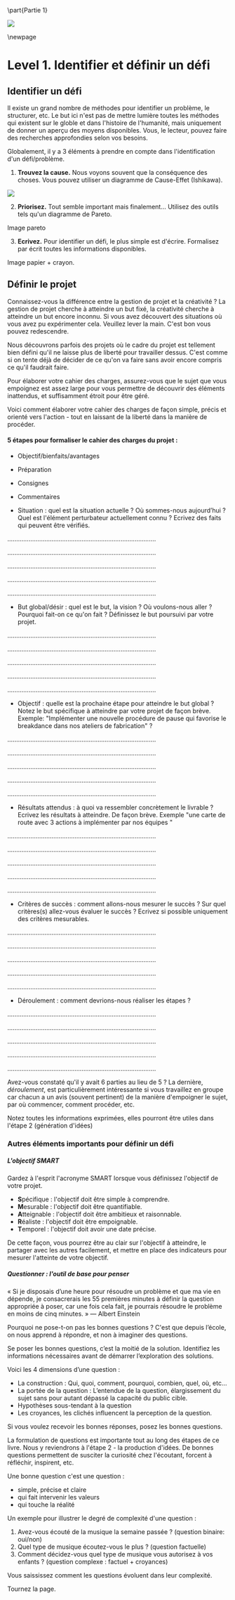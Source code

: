 \part{Partie 1}

![](../contents/img/texture-nuages-v.jpg)

\newpage

# Level 1. Identifier et définir un défi

## Identifier un défi

Il existe un grand nombre de méthodes pour identifier un problème, le structurer, etc. Le but ici n'est pas de mettre lumière toutes les méthodes qui existent sur le globle et dans l'histoire de l'humanité, mais uniquement de donner un aperçu des moyens disponibles. Vous, le lecteur, pouvez faire des recherches approfondies selon vos besoins.  

Globalement, il y a 3 éléments à prendre en compte dans l'identification d'un défi/problème. 

1. **Trouvez la cause.** Nous voyons souvent que la conséquence des choses. Vous pouvez utiliser un diagramme de Cause-Effet (Ishikawa). 

![](../contents/img/cause-effet.jpg)

2. **Priorisez.** Tout semble important mais finalement... Utilisez des outils tels qu'un diagramme de Pareto. 

Image pareto

3. **Ecrivez.** Pour identifier un défi, le plus simple est d'écrire. Formalisez par écrit toutes les informations disponibles.

Image papier + crayon. 


## Définir le projet
Connaissez-vous la différence entre la gestion de projet et la créativité ? 
La gestion de projet cherche à atteindre un but fixé, la créativité cherche à atteindre un but encore inconnu. Si vous avez découvert des situations où vous avez pu expérimenter cela. Veuillez lever la main. C'est bon vous pouvez redescendre.
Nous découvrons parfois des projets où le cadre du projet est tellement bien défini qu'il ne laisse plus de liberté pour travailler dessus. C'est comme si on tente déjà de décider de ce qu'on va faire sans avoir encore compris ce qu'il faudrait faire. 
Pour élaborer votre cahier des charges, assurez-vous que le sujet que vous empoignez est assez large pour vous permettre de découvrir des éléments inattendus, et suffisamment étroit pour être géré. 
Voici comment élaborer votre cahier des charges de façon simple, précis et orienté vers l'action - tout en laissant de la liberté dans la manière de procéder. 

#### 5 étapes pour formaliser le cahier des charges du projet :

- Objectif/bienfaits/avantages

- Préparation

- Consignes

- Commentaires


- Situation : quel est la situation actuelle ? Où sommes-nous aujourd’hui ? Quel est l'élément perturbateur actuellement connu ? Ecrivez des faits qui peuvent être vérifiés. 

....................................................................................

....................................................................................

....................................................................................

....................................................................................

....................................................................................

- But global/désir : quel est le but, la vision ? Où voulons-nous aller ? Pourquoi fait-on ce qu'on fait ? Définissez le but poursuivi par votre projet.

....................................................................................

....................................................................................

....................................................................................

....................................................................................

....................................................................................

- Objectif : quelle est la prochaine étape pour atteindre le but global ? Notez le but spécifique à atteindre par votre projet de façon brève. Exemple: "Implémenter une nouvelle procédure de pause qui favorise le breakdance dans nos ateliers de fabrication"? 
....................................................................................

....................................................................................

....................................................................................

....................................................................................

....................................................................................

- Résultats attendus : à quoi va ressembler concrètement le livrable ? Ecrivez les résultats à atteindre. De façon brève. Exemple "une carte de route avec 3 actions à implémenter par nos équipes "

....................................................................................

....................................................................................

....................................................................................

....................................................................................

....................................................................................

- Critères de succès : comment allons-nous mesurer le succès ? Sur quel critères(s) allez-vous évaluer le succès ? Ecrivez si possible uniquement des critères mesurables.

....................................................................................

....................................................................................

....................................................................................

....................................................................................

....................................................................................

- Déroulement : comment devrions-nous réaliser les étapes ?

....................................................................................

....................................................................................

....................................................................................

....................................................................................

....................................................................................

Avez-vous constaté qu'il y avait 6 parties au lieu de 5 ?  La dernière, *déroulement*, est particulièrement intéressante si vous travaillez en groupe car chacun a un avis (souvent pertinent) de la manière d'empoigner le sujet, par où commencer, comment procéder, etc. 

Notez toutes les informations exprimées, elles pourront être utiles dans l'étape 2 (génération d'idées)

### Autres éléments importants pour définir un défi

##### L'objectif SMART

Gardez à l'esprit l'acronyme SMART lorsque vous définissez l'objectif de votre projet. 
 
- **S**pécifique : l'objectif doit être simple à comprendre.
- **M**esurable : l'objectif doit être quantifiable.
- **A**tteignable : l'objectif doit être ambitieux et raisonnable.
- **R**éaliste : l'objectif doit être empoignable. 
- **T**emporel : l'objectif doit avoir une date précise.

De cette façon, vous pourrez être au clair sur l'objectif à atteindre, le partager avec les autres facilement, et mettre en place des indicateurs pour mesurer l'atteinte de votre objectif. 

##### Questionner : l'outil de base pour penser

« Si je disposais d’une heure pour résoudre un problème et que ma vie en dépende, je consacrerais les 55 premières minutes à définir la question appropriée à poser, car une fois cela fait, je pourrais résoudre le problème en moins de cinq minutes. »— Albert  EinsteinPourquoi ne pose-t-on pas les bonnes questions ? C'est que depuis l’école, on nous apprend à répondre, et non à imaginer des questions. 

Se poser les bonnes questions, c’est la moitié de la solution. Identifiez les informations nécessaires avant de démarrer l’exploration des solutions. 

Voici les 4 dimensions d’une question : - La construction : Qui, quoi, comment, pourquoi, combien, quel, où, etc…
- La portée de la question : L’entendue de la question, élargissement du sujet sans pour autant dépassé la capacité du public cible. 
-  Hypothèses sous-tendant à la question
- Les croyances, les clichés influencent la perception de la question.
Si vous voulez recevoir les bonnes réponses, posez les bonnes questions.

La formulation de questions est importante tout au long des étapes de ce livre. Nous y reviendrons à l'étape 2 - la production d'idées. De bonnes questions permettent de susciter la curiosité chez l'écoutant, forcent à réfléchir, inspirent, etc. 

Une bonne question c'est une question : 

- simple, précise et claire
- qui fait intervenir les valeurs
- qui touche la réalité

Un exemple pour illustrer le degré de complexité d'une question : 

1.	Avez-vous écouté de la musique la semaine passée ? (question binaire: oui/non)2.	Quel type de musique écoutez-vous le plus ? (question factuelle)3.	Comment décidez-vous quel type de musique vous autorisez à vos enfants ? (question complexe : factuel + croyances)

Vous saississez comment les questions évoluent dans leur complexité. 

Tournez la page. 